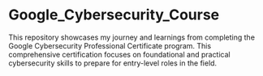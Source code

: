 # Google_Cybersecurity_Course
This repository showcases my journey and learnings from completing the Google Cybersecurity Professional Certificate program. This comprehensive certification focuses on foundational and practical cybersecurity skills to prepare for entry-level roles in the field.
